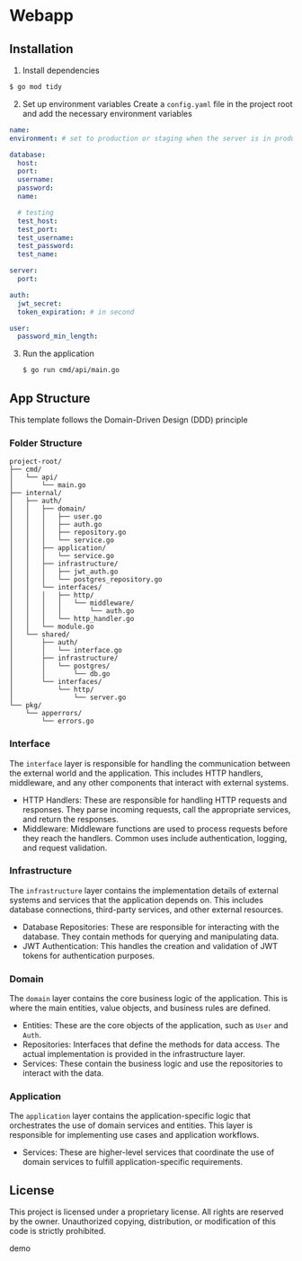 # Webapp

## Installation

1. Install dependencies

```sh
$ go mod tidy
```

2. Set up environment variables
   Create a `config.yaml` file in the project root and add the necessary environment variables

```yaml
name:
environment: # set to production or staging when the server is in production

database:
  host:
  port:
  username:
  password:
  name:

  # testing
  test_host:
  test_port:
  test_username:
  test_password:
  test_name:

server:
  port:

auth:
  jwt_secret:
  token_expiration: # in second

user:
  password_min_length:
```

3. Run the application
   ```sh
   $ go run cmd/api/main.go
   ```

## App Structure

This template follows the Domain-Driven Design (DDD) principle

### Folder Structure

```
project-root/
├── cmd/
│   └── api/
│       └── main.go
├── internal/
│   ├── auth/
│   │   ├── domain/
│   │   │   ├── user.go
│   │   │   ├── auth.go
│   │   │   ├── repository.go
│   │   │   └── service.go
│   │   ├── application/
│   │   │   └── service.go
│   │   ├── infrastructure/
│   │   │   ├── jwt_auth.go
│   │   │   └── postgres_repository.go
│   │   └── interfaces/
│   │   │   ├── http/
│   │   │   │   └── middleware/
│   │   │   │       └── auth.go
│   │   │   └── http_handler.go
│   │   └── module.go
│   └── shared/
│       ├── auth/
│       │   └── interface.go
│       ├── infrastructure/
│       │   └── postgres/
│       │       └── db.go
│       └── interfaces/
│           └── http/
│               └── server.go
└── pkg/
    └── apperrors/
        └── errors.go
```

### Interface

The `interface` layer is responsible for handling the communication between the external world and the application. This includes HTTP handlers, middleware, and any other components that interact with external systems.

- HTTP Handlers: These are responsible for handling HTTP requests and responses. They parse incoming requests, call the appropriate services, and return the responses.
- Middleware: Middleware functions are used to process requests before they reach the handlers. Common uses include authentication, logging, and request validation.

### Infrastructure

The `infrastructure` layer contains the implementation details of external systems and services that the application depends on. This includes database connections, third-party services, and other external resources.

- Database Repositories: These are responsible for interacting with the database. They contain methods for querying and manipulating data.
- JWT Authentication: This handles the creation and validation of JWT tokens for authentication purposes.

### Domain

The `domain` layer contains the core business logic of the application. This is where the main entities, value objects, and business rules are defined.

- Entities: These are the core objects of the application, such as `User` and `Auth`.
- Repositories: Interfaces that define the methods for data access. The actual implementation is provided in the infrastructure layer.
- Services: These contain the business logic and use the repositories to interact with the data.

### Application

The `application` layer contains the application-specific logic that orchestrates the use of domain services and entities. This layer is responsible for implementing use cases and application workflows.

- Services: These are higher-level services that coordinate the use of domain services to fulfill application-specific requirements.

## License

This project is licensed under a proprietary license. All rights are reserved by the owner. Unauthorized copying, distribution, or modification of this code is strictly prohibited.

demo

